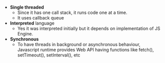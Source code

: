 - **Single threaded**
  - Since it has one call stack, it runs code one at a time.
  - It uses callback queue
- **Interpreted** language
  - Yes it was interpreted initially but it depends on implementation of JS Engine.
- **Synchronous**
  - To have threads in background or asynchronous behaviour, Javascript runtime provides Web API having functions like fetch(), setTimeout(), setInterval(), etc